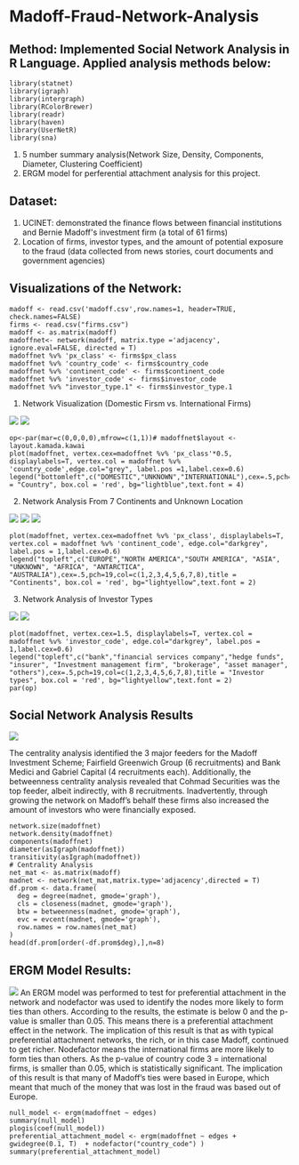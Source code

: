 # Madoff-Fraud-Network-Analysis
## Method: Implemented Social Network Analysis in R Language. Applied analysis methods below:
````
library(statnet)
library(igraph)
library(intergraph)
library(RColorBrewer)
library(readr)
library(haven)
library(UserNetR)
library(sna)
````
1. 5 number summary analysis(Network Size, Density, Components, Diameter, Clustering Coefficient)
2. ERGM model for perferential attachment analysis for this project.
## Dataset:
1. UCINET: demonstrated the finance flows between financial institutions and Bernie Madoff's investment firm (a total of 61 firms)
2. Location of firms, investor types, and the amount of potential exposure to the fraud (data collected from news stories, court documents and government agencies)
## Visualizations of the Network:
````
madoff <- read.csv('madoff.csv',row.names=1, header=TRUE, check.names=FALSE)
firms <- read.csv("firms.csv")
madoff <- as.matrix(madoff)
madoffnet<- network(madoff, matrix.type ='adjacency', ignore.eval=FALSE, directed = T)
madoffnet %v% 'px_class' <- firms$px_class
madoffnet %v% 'country_code' <- firms$country_code
madoffnet %v% 'continent_code' <- firms$continent_code
madoffnet %v% 'investor_code' <- firms$investor_code
madoffnet %v% "investor_type.1" <- firms$investor_type.1
````
1. Network Visualization (Domestic Firsm vs. International Firms)
<img src='img1.PNG'> 
<img src='legend1.PNG'>

````
op<-par(mar=c(0,0,0,0),mfrow=c(1,1))# madoffnet$layout <- layout.kamada.kawai
plot(madoffnet, vertex.cex=madoffnet %v% 'px_class'*0.5, displaylabels=T, vertex.col = madoffnet %v% 'country_code',edge.col="grey", label.pos =1,label.cex=0.6)
legend("bottomleft",c("DOMESTIC","UNKNOWN","INTERNATIONAL"),cex=.5,pch=19,col=c(1,2,3),title = "Country", box.col = 'red', bg="lightblue",text.font = 4)
````

2. Network Analysis From 7 Continents and Unknown Location
<img src='img2.PNG'>
<img src ='legend2.PNG'>
<img src = 'visualization2.PNG'>

````
plot(madoffnet, vertex.cex=madoffnet %v% 'px_class', displaylabels=T, vertex.col = madoffnet %v% 'continent_code', edge.col="darkgrey", label.pos = 1,label.cex=0.6)
legend("topleft",c("EUROPE","NORTH AMERICA","SOUTH AMERICA", "ASIA", "UNKNOWN", "AFRICA", "ANTARCTICA", "AUSTRALIA"),cex=.5,pch=19,col=c(1,2,3,4,5,6,7,8),title = "Continents", box.col = 'red', bg="lightyellow",text.font = 2)
````

3. Network Analysis of Investor Types
<img src = 'img3.PNG'>
<img src = 'legend3.PNG'>

````
plot(madoffnet, vertex.cex=1.5, displaylabels=T, vertex.col = madoffnet %v% 'investor_code', edge.col="darkgrey", label.pos = 1,label.cex=0.6)
legend("topleft",c("bank","financial services company","hedge funds", "insurer", "Investment management firm", "brokerage", "asset manager", "others"),cex=.5,pch=19,col=c(1,2,3,4,5,6,7,8),title = "Investor types", box.col = 'red', bg="lightyellow",text.font = 2)
par(op)
````

## Social Network Analysis Results
<img src ='sna_analysis.PNG'>

The centrality analysis identified the 3 major feeders for the Madoff
Investment Scheme; Fairfield Greenwich Group (6 recruitments) and Bank Medici and Gabriel
Capital (4 recruitments each). Additionally, the betweenness centrality analysis revealed that Cohmad
Securities was the top feeder, albeit indirectly, with 8 recruitments. Inadvertently, through growing
the network on Madoff’s behalf these firms also increased the amount of investors who were
financially exposed.
````
network.size(madoffnet)
network.density(madoffnet)
components(madoffnet)
diameter(asIgraph(madoffnet))
transitivity(asIgraph(madoffnet))
# Centrality Analysis
net_mat <- as.matrix(madoff)
madnet <- network(net_mat,matrix.type='adjacency',directed = T)
df.prom <- data.frame(
  deg = degree(madnet, gmode='graph'),
  cls = closeness(madnet, gmode='graph'),
  btw = betweenness(madnet, gmode='graph'),
  evc = evcent(madnet, gmode='graph'),
  row.names = row.names(net_mat)
)
head(df.prom[order(-df.prom$deg),],n=8)
````
## ERGM Model Results:
<img src ='ERGM.PNG'>
An ERGM model was performed to test for preferential attachment in the network and
nodefactor was used to identify the nodes more likely to form ties than others. According to the
results, the estimate is below 0 and the p-value is smaller than 0.05. This means there is a preferential
attachment effect in the network. The implication of this result is that as with typical preferential
attachment networks, the rich, or in this case Madoff, continued to get richer. 
Nodefactor means the international firms are more likely to form ties than others. As the p-value of country code 3 = international firms, is smaller than 0.05, which is statistically significant. The implication of this result
is that many of Madoff’s ties were based in Europe, which meant that much of the money that was
lost in the fraud was based out of Europe.

````
null_model <- ergm(madoffnet ~ edges)
summary(null_model) 
plogis(coef(null_model))
preferential_attachment_model <- ergm(madoffnet ~ edges + gwidegree(0.1, T)  + nodefactor("country_code") )
summary(preferential_attachment_model)
````
